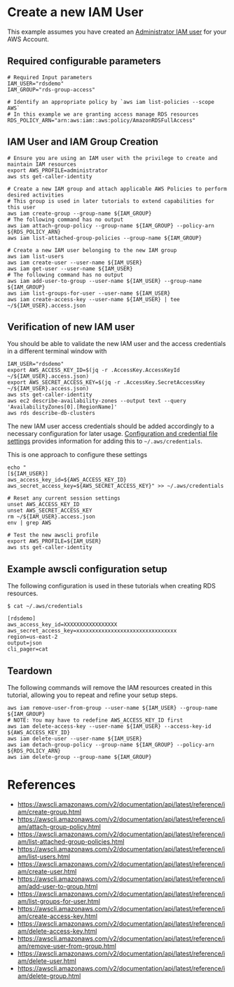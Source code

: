 # Create a new IAM User

This example assumes you have created an <a href="verify-administrator-user.md">Administrator IAM user</a> for your AWS Account.


## Required configurable parameters

    # Required Input parameters
    IAM_USER="rdsdemo"
    IAM_GROUP="rds-group-access"

    # Identify an appropriate policy by `aws iam list-policies --scope AWS`
    # In this example we are granting access manage RDS resources
    RDS_POLICY_ARN="arn:aws:iam::aws:policy/AmazonRDSFullAccess"

## IAM User and IAM Group Creation

    # Ensure you are using an IAM user with the privilege to create and maintain IAM resources
    export AWS_PROFILE=administrator
    aws sts get-caller-identity

    # Create a new IAM group and attach applicable AWS Policies to perform desired activities
    # This group is used in later tutorials to extend capabilities for this user
    aws iam create-group --group-name ${IAM_GROUP}
    # The following command has no output
    aws iam attach-group-policy --group-name ${IAM_GROUP} --policy-arn ${RDS_POLICY_ARN}
    aws iam list-attached-group-policies --group-name ${IAM_GROUP}

    # Create a new IAM user belonging to the new IAM group
    aws iam list-users
    aws iam create-user --user-name ${IAM_USER}
    aws iam get-user --user-name ${IAM_USER}
    # The following command has no output
    aws iam add-user-to-group --user-name ${IAM_USER} --group-name ${IAM_GROUP}
    aws iam list-groups-for-user --user-name ${IAM_USER}
    aws iam create-access-key --user-name ${IAM_USER} | tee ~/${IAM_USER}.access.json


## Verification of new IAM user

You should be able to validate the new IAM user and the access credentials in a different terminal window with

    IAM_USER="rdsdemo"
    export AWS_ACCESS_KEY_ID=$(jq -r .AccessKey.AccessKeyId ~/${IAM_USER}.access.json)
    export AWS_SECRET_ACCESS_KEY=$(jq -r .AccessKey.SecretAccessKey ~/${IAM_USER}.access.json)
    aws sts get-caller-identity
    aws ec2 describe-availability-zones --output text --query 'AvailabilityZones[0].[RegionName]'
    aws rds describe-db-clusters

The new IAM user access credentials should be added accordingly to a necessary configuration for later usage. <a href="https://docs.aws.amazon.com/cli/latest/userguide/cli-configure-files.html">Configuration and credential file settings</a> provides information for adding this to <code>~/.aws/credentials</code>. 

This is one approach to configure these settings

    echo "
    [${IAM_USER}]
    aws_access_key_id=${AWS_ACCESS_KEY_ID}
    aws_secret_access_key=${AWS_SECRET_ACCESS_KEY}" >> ~/.aws/credentials

    # Reset any current session settings
    unset AWS_ACCESS_KEY_ID
    unset AWS_SECRET_ACCESS_KEY
    rm ~/${IAM_USER}.access.json
    env | grep AWS

    # Test the new awscli profile
    export AWS_PROFILE=${IAM_USER}
    aws sts get-caller-identity

## Example awscli configuration setup

The following configuration is used in these tutorials when creating RDS resources.

    $ cat ~/.aws/credentials

    [rdsdemo]
    aws_access_key_id=XXXXXXXXXXXXXXXXX
    aws_secret_access_key=xxxxxxxxxxxxxxxxxxxxxxxxxxxxxxxx
    region=us-east-2
    output=json
    cli_pager=cat


## Teardown

The following commands will remove the IAM resources created in this tutorial, allowing you to repeat and refine your setup steps.

    aws iam remove-user-from-group --user-name ${IAM_USER} --group-name ${IAM_GROUP}
    # NOTE: You may have to redefine AWS_ACCESS_KEY_ID first
    aws iam delete-access-key --user-name ${IAM_USER} --access-key-id ${AWS_ACCESS_KEY_ID}
    aws iam delete-user --user-name ${IAM_USER}
    aws iam detach-group-policy --group-name ${IAM_GROUP} --policy-arn ${RDS_POLICY_ARN}
    aws iam delete-group --group-name ${IAM_GROUP}


# References
- https://awscli.amazonaws.com/v2/documentation/api/latest/reference/iam/create-group.html
- https://awscli.amazonaws.com/v2/documentation/api/latest/reference/iam/attach-group-policy.html
- https://awscli.amazonaws.com/v2/documentation/api/latest/reference/iam/list-attached-group-policies.html
- https://awscli.amazonaws.com/v2/documentation/api/latest/reference/iam/list-users.html
- https://awscli.amazonaws.com/v2/documentation/api/latest/reference/iam/create-user.html
- https://awscli.amazonaws.com/v2/documentation/api/latest/reference/iam/add-user-to-group.html
- https://awscli.amazonaws.com/v2/documentation/api/latest/reference/iam/list-groups-for-user.html
- https://awscli.amazonaws.com/v2/documentation/api/latest/reference/iam/create-access-key.html
- https://awscli.amazonaws.com/v2/documentation/api/latest/reference/iam/delete-access-key.html
- https://awscli.amazonaws.com/v2/documentation/api/latest/reference/iam/remove-user-from-group.html
- https://awscli.amazonaws.com/v2/documentation/api/latest/reference/iam/delete-user.html
- https://awscli.amazonaws.com/v2/documentation/api/latest/reference/iam/delete-group.html
